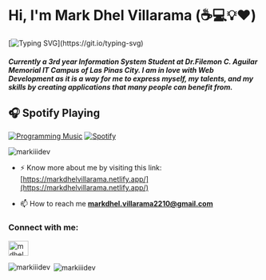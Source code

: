 # Hi, I'm Mark Dhel Villarama (:coffee::computer::bulb::heart:)

[![Typing SVG](https://readme-typing-svg.herokuapp.com?font=&color=%232739F7&lines=Aspiring+Full+Stack+Developer;Nice+to+meet+you...)](https://git.io/typing-svg)

<h5 align="left">Currently a 3rd year Information System Student at Dr.Filemon C. Aguilar Memorial IT Campus of Las Pinas City. I am in love with Web Development as it is a way for me to express myself, my talents, and my skills by creating applications that many people can benefit from.</h5>

## 🎧 Spotify Playing

[![Programming Music](https://img.shields.io/badge/Programming%20Music-%231DB954.svg?&style=flat-square&logo=spotify&logoColor=white)](https://open.spotify.com/playlist/1FWq5Cu05LmtSHgFEXRnZO?si=FozGJF9nRXq2wTv_JpN2wQ)
[![Spotify](https://readme-spotify.warengonzaga.com/api/spotify)](https://open.spotify.com/user/vmt7lpqdatuelp2chw7ur2p2l)

<p align="left"> <img src="https://komarev.com/ghpvc/?username=markiiidev&label=Profile%20views&color=0e75b6&style=flat" alt="markiiidev" /> </p>

- ⚡ Know more about me by visiting this link: [https://markdhelvillarama.netlify.app/](https://markdhelvillarama.netlify.app/)

- 📫 How to reach me **markdhel.villarama2210@gmail.com**

<h3 align="left">Connect with me:</h3>
<p align="left">
<a href="https://fb.com/mdhel29" target="blank"><img align="center" src="https://raw.githubusercontent.com/rahuldkjain/github-profile-readme-generator/master/src/images/icons/Social/facebook.svg" alt="mdhel29" height="30" width="40" /></a>
</p>

<p><img align="left" src="https://github-readme-stats.vercel.app/api/top-langs?username=markiiidev&show_icons=true&locale=en&layout=compact" alt="markiiidev" /></p>

<p>&nbsp;<img align="center" src="https://github-readme-stats.vercel.app/api?username=markiiidev&show_icons=true&locale=en" alt="markiiidev" /></p>
